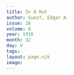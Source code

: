 ```yaml
---
title: In A Rut
author: Guest, Edgar A.
issue: 16
volume: 8
year: 1916
month: 32
day: V
tags:
layout: page.njk
image:
---
```


